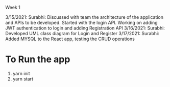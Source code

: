 Week 1 

3/15/2021:
Surabhi: Discussed with team the architecture of the application and APIs to be developed.
Started with the login API.
Working on adding JWT authentication to login and adding Registration API
3/16/2021:
Surabhi: Developed UML class diagram for Login and Register
3/17/2021:
Surabhi:
Added MYSQL to the React app, testing the CRUD operations
# To Run the app 

1. yarn init
2. yarn start
